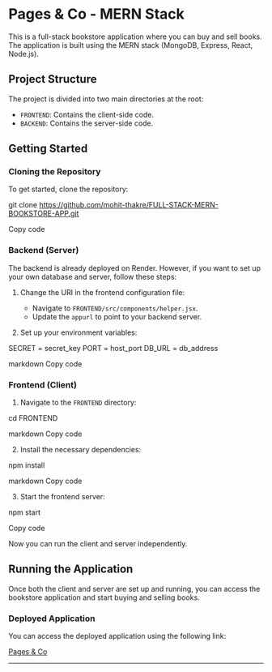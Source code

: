 # Pages & Co - MERN Stack

This is a full-stack bookstore application where you can buy and sell books. The application is built using the MERN stack (MongoDB, Express, React, Node.js).

## Project Structure

The project is divided into two main directories at the root:

- `FRONTEND`: Contains the client-side code.
- `BACKEND`: Contains the server-side code.

## Getting Started

### Cloning the Repository

To get started, clone the repository:

git clone https://github.com/mohit-thakre/FULL-STACK-MERN-BOOKSTORE-APP.git

Copy code

### Backend (Server)

The backend is already deployed on Render. However, if you want to set up your own database and server, follow these steps:

1. Change the URI in the frontend configuration file:
   - Navigate to `FRONTEND/src/components/helper.jsx`.
   - Update the `appurl` to point to your backend server.

2. Set up your environment variables:

SECRET = secret_key
PORT = host_port
DB_URL = db_address

markdown
Copy code

### Frontend (Client)

1. Navigate to the `FRONTEND` directory:

cd FRONTEND

markdown
Copy code

2. Install the necessary dependencies:

npm install

markdown
Copy code

3. Start the frontend server:

npm start

Copy code

Now you can run the client and server independently.

## Running the Application

Once both the client and server are set up and running, you can access the bookstore application and start buying and selling books.

### Deployed Application

You can access the deployed application using the following link:

[Pages & Co](full-stack-mern-bookstore-app.vercel.app)

---

